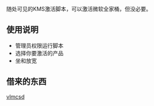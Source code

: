 随处可见的KMS激活脚本，可以激活微软全家桶，但没必要。

## 使用说明
* 管理员权限运行脚本
* 选择你要激活的产品
* 坐和放宽

## 借来的东西
[vlmcsd](https://github.com/Wind4/vlmcsd)
